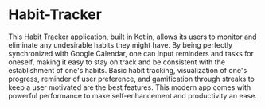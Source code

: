 # Habit-Tracker
This Habit Tracker application, built in Kotlin, allows its users to monitor and eliminate any undesirable habits they might have. By being perfectly synchronized with Google Calendar, one can input reminders and tasks for oneself, making it easy to stay on track and be consistent with the establishment of one's habits. Basic habit tracking, visualization of one's progress, reminder of user preference, and gamification through streaks to keep a user motivated are the best features. This modern app comes with powerful performance to make self-enhancement and productivity an ease.
